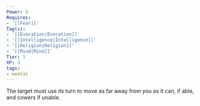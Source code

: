 ```yaml
---
Power: 5
Requires:
- '[[Fear]]'
Tag(s):
- '[[Evocation|Evocation]]'
- '[[Intelligence|Intelligence]]'
- '[[Religion|Religion]]'
- '[[Mind|Mind]]'
Tier: 1
XP: 3
tags:
- mental
---
```


The target must use its turn to move as far away from you as it can, if able, and cowers if unable.